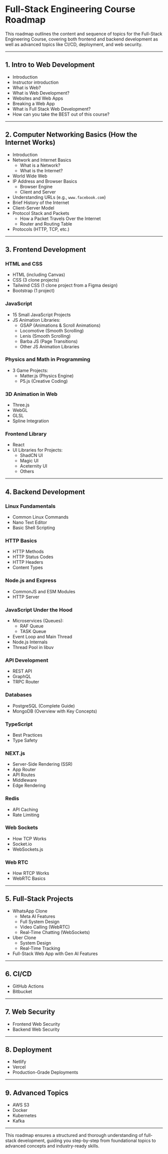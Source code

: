 # Full-Stack Engineering Course Roadmap

This roadmap outlines the content and sequence of topics for the Full-Stack Engineering Course, covering both frontend and backend development as well as advanced topics like CI/CD, deployment, and web security.

---

## 1. **Intro to Web Development**
- Introduction
- Instructor introduction
- What is Web?
- What is Web Development?
- Websites and Web Apps
- Breaking a Web App
- What is Full Stack Web Development?
- How can you take the BEST out of this course?

---

## 2. **Computer Networking Basics (How the Internet Works)**
- Introduction
- Network and Internet Basics
  - What is a Network?
  - What is the Internet?
- World Wide Web
- IP Address and Browser Basics
  - Browser Engine
  - Client and Server
- Understanding URLs (e.g., `www.facebook.com`)
- Brief History of the Internet
- Client-Server Model
- Protocol Stack and Packets
  - How a Packet Travels Over the Internet
  - Router and Routing Table
- Protocols (HTTP, TCP, etc.)

---

## 3. **Frontend Development**

### **HTML and CSS**
- HTML (including Canvas)
- CSS (3 clone projects)
- Tailwind CSS (1 clone project from a Figma design)
- Bootstrap (1 project)

### **JavaScript**
- 15 Small JavaScript Projects
- JS Animation Libraries:
  - GSAP (Animations & Scroll Animations)
  - Locomotive (Smooth Scrolling)
  - Lenis (Smooth Scrolling)
  - Barba JS (Page Transitions)
  - Other JS Animation Libraries

### **Physics and Math in Programming**
- 3 Game Projects:
  - Matter.js (Physics Engine)
  - P5.js (Creative Coding)

### **3D Animation in Web**
- Three.js
- WebGL
- GLSL
- Spline Integration

### **Frontend Library**
- React
- UI Libraries for Projects:
  - ShadCN UI
  - Magic UI
  - Aceternity UI
  - Others

---

## 4. **Backend Development**

### **Linux Fundamentals**
- Common Linux Commands
- Nano Text Editor
- Basic Shell Scripting

### **HTTP Basics**
- HTTP Methods
- HTTP Status Codes
- HTTP Headers
- Content Types

### **Node.js and Express**
- CommonJS and ESM Modules
- HTTP Server

### **JavaScript Under the Hood**
- Microservices (Queues):
  - RAF Queue
  - TASK Queue
- Event Loop and Main Thread
- Node.js Internals
- Thread Pool in libuv

### **API Development**
- REST API
- GraphQL
- TRPC Router

### **Databases**
- PostgreSQL (Complete Guide)
- MongoDB (Overview with Key Concepts)

### **TypeScript**
- Best Practices
- Type Safety

### **NEXT.js**
- Server-Side Rendering (SSR)
- App Router
- API Routes
- Middleware
- Edge Rendering

### **Redis**
- API Caching
- Rate Limiting

### **Web Sockets**
- How TCP Works
- Socket.io
- WebSockets.js

### **Web RTC**
- How RTCP Works
- WebRTC Basics

---

## 5. **Full-Stack Projects**
- WhatsApp Clone
  - Meta AI Features
  - Full System Design
  - Video Calling (WebRTC)
  - Real-Time Chatting (WebSockets)
- Uber Clone
  - System Design
  - Real-Time Tracking
- Full-Stack Web App with Gen AI Features

---

## 6. **CI/CD**
- GitHub Actions
- Bitbucket

---

## 7. **Web Security**
- Frontend Web Security
- Backend Web Security

---

## 8. **Deployment**
- Netlify
- Vercel
- Production-Grade Deployments

---

## 9. **Advanced Topics**
- AWS S3
- Docker
- Kubernetes
- Kafka

---

This roadmap ensures a structured and thorough understanding of full-stack development, guiding you step-by-step from foundational topics to advanced concepts and industry-ready skills.
